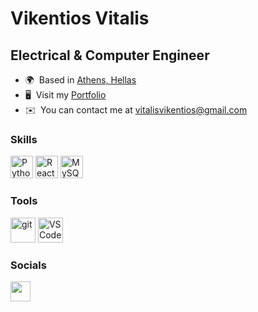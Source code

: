 # Vikentios Vitalis 

## Electrical & Computer Engineer


* 🌍  Based in [Athens, Hellas](https://en.wikipedia.org/wiki/Athens)
* 🖥️  Visit my [Portfolio](https://vikentios-vitalis-portfolio.netlify.app/)
* ✉️  You can contact me at [vitalisvikentios@gmail.com](mailto:vitalisvikentios@gmail.com)
<!-- * 🚀  I'm currently working on completing my studies as an [Electrical and Computer Engineer @NTUA](http://www.ece.ntua.gr/en) -->

### Skills


<p align="left">
<a href="https://www.python.org/" target="_blank" rel="noreferrer"><img src="https://raw.githubusercontent.com/danielcranney/readme-generator/main/public/icons/skills/python-colored.svg" width="36" height="36" alt="Python" /></a>
<a href="https://reactjs.org/" target="_blank" rel="noreferrer"><img src="https://raw.githubusercontent.com/danielcranney/readme-generator/main/public/icons/skills/react-colored.svg" width="36" height="36" alt="React" /></a>
<a href="https://www.mysql.com/" target="_blank" rel="noreferrer"><img src="https://raw.githubusercontent.com/danielcranney/readme-generator/main/public/icons/skills/mysql-colored.svg" width="36" height="36" alt="MySQL" /></a>
</p>

### Tools
<p align="left">
<a href="https://git-scm.com/" target="_blank"><img src="https://upload.wikimedia.org/wikipedia/commons/3/3f/Git_icon.svg" alt="git" 
width="40" height="40"/></a>
<a href="https://code.visualstudio.com/" target="_blank"><img src="https://upload.wikimedia.org/wikipedia/commons/thumb/1/1c/Visual_Studio_Code_1.35_icon.png/640px-Visual_Studio_Code_1.35_icon.png" alt="VS Code" 
width="40" height="40"/></a>
</p>

### Socials


<p align="left"> <a href="https://www.linkedin.com/in/vikentios-vitalis-264354180/" target="_blank" rel="noreferrer"><img src="https://raw.githubusercontent.com/danielcranney/readme-generator/main/public/icons/socials/linkedin.svg" width="32" height="32" /></a></p>
